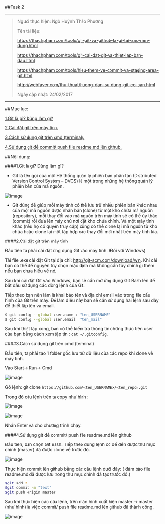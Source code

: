 ##Task 2

---------------------
>Người thực hiện: Ngô Huỳnh Thảo Phương
>
>Tên tài liệu:
>
>https://thachpham.com/tools/git-git-va-github-la-gi-tai-sao-nen-dung.html
>
>https://thachpham.com/tools/git-cai-dat-git-va-thiet-lap-ban-dau.html
>
>https://thachpham.com/tools/hieu-them-ve-commit-va-staging-area-git.html
>
>http://webfaver.com/thu-thuat/huong-dan-su-dung-git-co-ban.html
>
>Ngày cập nhật: 24/02/2017
----------------------

##Mục lục: 

[1.Git là gì? Dùng làm gì?](#1)

[2.Cài đặt git trên máy tính.](#2)

[3.Cách sử dụng git trên cmd (terminal).](#3)

[4.Sử dụng git để commit/ push file readme.md lên github.](#4)

##Nội dung:

####1.Git là gì? Dùng làm gì?<a name="1"></a>

 + Git là tên gọi của một Hệ thống quản lý phiên bản phân tán (Distributed Version Control System – DVCS) là một trong những hệ thống quản lý phiên bản của mã nguồn.

![image](http://i.imgur.com/9LhfF6U.png)

 + Git dùng để giúp mỗi máy tính có thể lưu trữ nhiều phiên bản khác nhau của một mã nguồn được nhân bản (clone) từ một kho chứa mã nguồn (repository), mỗi thay đổi vào mã nguồn trên máy tính sẽ có thể ủy thác (commit) rồi đưa lên máy chủ nơi đặt kho chứa chính. Và một máy tính khác (nếu họ có quyền truy cập) cũng có thể clone lại mã nguồn từ kho chứa hoặc clone lại một tập hợp các thay đổi mới nhất trên máy tính kia.

####2.Cài đặt git trên máy tính<a name="2"></a>

Đầu tiên ta phải cài đặt ứng dụng Git vào máy tính. (Đối với Windows)

Tải file .exe cài đặt Git tại địa chỉ: http://git-scm.com/download/win. Khi cài bạn có thể để nguyên tùy chọn mặc định mà không cần tùy chỉnh gì thêm nếu bạn chưa hiểu về nó.

Sau khi cài đặt Git vào Windows, bạn sẽ cần mở ứng dụng Git Bash lên để bắt đầu sử dụng các dòng lệnh của Git.

Tiếp theo bạn nên làm là khai báo tên và địa chỉ email vào trong file cấu hình của Git trên máy. Để làm điều này bạn sẽ cần sử dụng hai lệnh sau đây để thiết lập tên và email.

```sh
$ git config --global user.name : "ten_USERNAME"
$ git config --global user.email  "ten_mail"
```

Sau khi thiết lập xong, bạn có thể kiểm tra thông tin chứng thực trên user của bạn bằng cách xem tập tin : `cat ~/.gitconfig`.

####3.Cách sử dụng git trên cmd (terminal)<a name="3"></a>

Đầu tiên, ta phải tạo 1 folder gốc lưu trữ dữ liệu của các repo khi clone về máy tính.

Vào Start-> Run-> Cmd

![image](http://i.imgur.com/lpNYx5O.png)

Gõ lệnh: git clone `https://github.com/<ten_USERNAME>/<ten_repo>.git`

Trong đó câu lệnh trên ta copy như hình :

![image](http://i.imgur.com/hF443Tv.png)

![image](http://i.imgur.com/0kzHsFV.png)

Nhấn Enter và cho chương trình chạy. 

####4.Sử dụng git để commit/ push file readme.md lên github<a name="4"></a>

Đầu tiên, bạn chọn Git Bash. Tiếp theo dùng lệnh cd để đến được thư mục chính (master) đã được clone về trước đó.

![image](http://i.imgur.com/kQZO3c2.png)

Thực hiện commit lên github bằng các câu lệnh dưới đây: ( đảm bảo file readme.md đã được lưu trong thư mục chính đã tạo trước đó.)

```sh
$git add *
$git commit -m "text"
$git push origin master
```

Sau khi thực hiện các câu lệnh, trên màn hình xuất hiện master -> master (như hình) là việc commit/ push file readme.md lên github đã thành công.

![image](http://i.imgur.com/d5WAZGl.png) 


